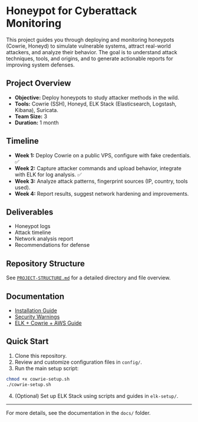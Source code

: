 
# Honeypot for Cyberattack Monitoring

This project guides you through deploying and monitoring honeypots (Cowrie, Honeyd) to simulate vulnerable systems, attract real-world attackers, and analyze their behavior. The goal is to understand attack techniques, tools, and origins, and to generate actionable reports for improving system defenses.

## Project Overview

- **Objective:** Deploy honeypots to study attacker methods in the wild.
- **Tools:** Cowrie (SSH), Honeyd, ELK Stack (Elasticsearch, Logstash, Kibana), Suricata.
- **Team Size:** 3
- **Duration:** 1 month

## Timeline

- **Week 1:** Deploy Cowrie on a public VPS, configure with fake credentials. ✅
- **Week 2:** Capture attacker commands and upload behavior, integrate with ELK for log analysis. ✅
- **Week 3:** Analyze attack patterns, fingerprint sources (IP, country, tools used).
- **Week 4:** Report results, suggest network hardening and improvements.

## Deliverables

- Honeypot logs
- Attack timeline
- Network analysis report
- Recommendations for defense

## Repository Structure

See [`PROJECT-STRUCTURE.md`](PROJECT-STRUCTURE.md) for a detailed directory and file overview.

## Documentation

- [Installation Guide](docs/installation-guide.md)
- [Security Warnings](docs/security-warnings.md)
- [ELK + Cowrie + AWS Guide](elk-setup/elk-cowrie-aws-guia.md)

## Quick Start

1. Clone this repository.
2. Review and customize configuration files in `config/`.
3. Run the main setup script:

  ```bash
  chmod +x cowrie-setup.sh
  ./cowrie-setup.sh
  ```

4. (Optional) Set up ELK Stack using scripts and guides in `elk-setup/`.

---

For more details, see the documentation in the `docs/` folder.
